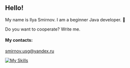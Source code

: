 ## Hello! 
My name is Ilya Smirnov.
I am a beginner Java developer. 👋

Do you want to cooperate? Write me. 
#### My contacts:
smirnov.usg@yandex.ru

[![My Skills](https://skillicons.dev/icons?i=java,postgres,git,github,maven,hibernate,docker,spring,idea&theme=light)](https://skillicons.dev)

<!--
**pLumbum82j/pLumbum82j** is a ✨ _special_ ✨ repository because its `README.md` (this file) appears on your GitHub profile.

Here are some ideas to get you started:

- 🔭 I’m currently working on ...
- 🌱 I’m currently learning ...
- 👯 I’m looking to collaborate on ...
- 🤔 I’m looking for help with ...
- 💬 Ask me about ...
- 📫 How to reach me: ...
- 😄 Pronouns: ...
- ⚡ Fun fact: ...
-->
